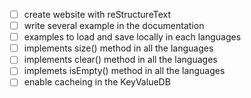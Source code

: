 
 - [ ] create website with reStructureText
 - [ ] write several example in the documentation 
 - [ ] examples to load and save locally in each languages
 - [ ] implements size() method in all the languages
 - [ ] implements clear() method in all the languages
 - [ ] implemets isEmpty() method in all the languages
 - [ ] enable cacheing in the KeyValueDB